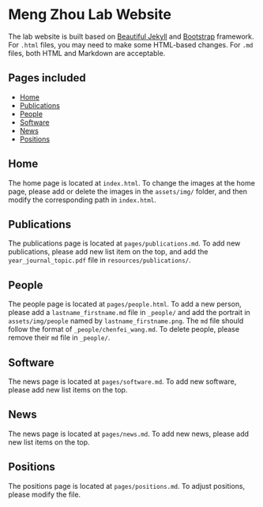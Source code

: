 # Meng Zhou Lab Website

The lab website is built based on [Beautiful Jekyll](https://github.com/daattali/beautiful-jekyll#readme) and [Bootstrap](https://getbootstrap.com/) framework. For `.html` files, you may need to make some HTML-based changes. For `.md` files, both HTML and Markdown are acceptable.

## Pages included

- [Home](#Home)
- [Publications](#Publications)
- [People](#People)
- [Software](#Software)
- [News](#News)
- [Positions](#Positions)

## Home
The home page is located at `index.html`. To change the images at the home page, please add or delete the images in the `assets/img/` folder, and then modify the corresponding path in `index.html`.

## Publications
The publications page is located at `pages/publications.md`. To add new publications, please add new list item on the top, and add the `year_journal_topic.pdf` file in `resources/publications/`.

## People
The people page is located at `pages/people.html`. To add a new person, please add a `lastname_firstname.md` file in `_people/` and add the portrait in `assets/img/people` named by `lastname_firstname.png`. The `md` file should follow the format of `_people/chenfei_wang.md`. To delete people, please remove their `md` file in `_people/`.

## Software
The news page is located at `pages/software.md`. To add new software, please add new list items on the top.

## News
The news page is located at `pages/news.md`. To add new news, please add new list items on the top.

## Positions
The positions page is located at `pages/positions.md`. To adjust positions, please modify the file.

